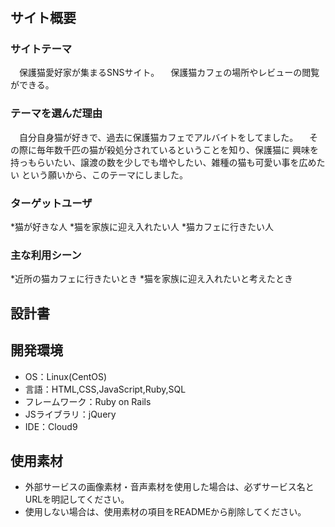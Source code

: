 # <cats-app>

## サイト概要
### サイトテーマ
　保護猫愛好家が集まるSNSサイト。
　保護猫カフェの場所やレビューの閲覧ができる。

### テーマを選んだ理由
　自分自身猫が好きで、過去に保護猫カフェでアルバイトをしてました。
　その際に毎年数千匹の猫が殺処分されているということを知り、保護猫に
興味を持っもらいたい、譲渡の数を少しでも増やしたい、雑種の猫も可愛い事を広めたい
という願いから、このテーマにしました。

### ターゲットユーザ
*猫が好きな人
*猫を家族に迎え入れたい人
*猫カフェに行きたい人

### 主な利用シーン
*近所の猫カフェに行きたいとき
*猫を家族に迎え入れたいと考えたとき

## 設計書

## 開発環境
- OS：Linux(CentOS)
- 言語：HTML,CSS,JavaScript,Ruby,SQL
- フレームワーク：Ruby on Rails
- JSライブラリ：jQuery
- IDE：Cloud9

## 使用素材
- 外部サービスの画像素材・音声素材を使用した場合は、必ずサービス名とURLを明記してください。
- 使用しない場合は、使用素材の項目をREADMEから削除してください。